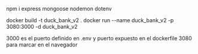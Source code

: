 npm i express mongoose nodemon dotenv

docker build -t duck_bank_v2 .
docker run --name duck_bank_v2 -p 3080:3000 -d duck_bank_v2

3000 es el puerto definido en .env y puerto expuesto en el dockerfile
3080 para marcar en el navegador
